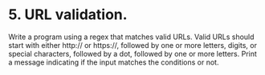 # 5. URL validation.

Write a program using a regex that matches valid URLs. Valid URLs should start with either http:// or https://, followed by one or more letters, digits, or special characters, followed by a dot, followed by one or more letters. Print a message indicating if the input matches the conditions or not.


